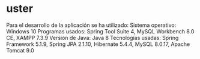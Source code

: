 # uster

Para el desarrollo de la aplicación se ha utilizado:
Sistema operativo: Windows 10 
Programas usados: Spring Tool Suite 4, MySQL Workbench 8.0 CE, XAMPP 7.3.9
Versión de Java: Java 8
Tecnologías usadas: Spring Framework 5.1.9, Spring JPA 2.1.10, Hibernate 5.4.4, MySQL 8.0.17, Apache Tomcat 9.0
